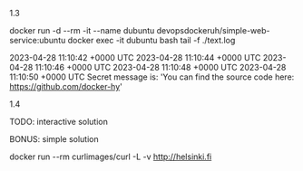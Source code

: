 1.3

docker run -d --rm -it --name dubuntu devopsdockeruh/simple-web-service:ubuntu
docker exec -it dubuntu bash
tail -f ./text.log

2023-04-28 11:10:42 +0000 UTC
2023-04-28 11:10:44 +0000 UTC
2023-04-28 11:10:46 +0000 UTC
2023-04-28 11:10:48 +0000 UTC
2023-04-28 11:10:50 +0000 UTC
Secret message is: 'You can find the source code here: https://github.com/docker-hy'

1.4

TODO: interactive solution

BONUS: simple solution

docker run --rm curlimages/curl -L -v http://helsinki.fi